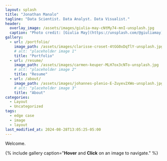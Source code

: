 ```yaml
---
layout: splash
title: "Jonathan Manalo"
tagline: "Data Scientist. Data Analyst. Data Visualist."
header:
  overlay_image: /assets/images/giulia-may-cNtMy74-mnI-unsplash.jpg
  caption: "Photo credit: [Giulia May](https://unsplash.com/@giuliamay) on [Unsplash](https://unsplash.com)"
gallery:
  - url: /portfolio/
    image_path: /assets/images/clarisse-croset-4tGG0xDqTlY-unsplash.jpg
    # alt: "placeholder image 1"
    title: "Portfolio"
  - url: /resume/
    image_path: /assets/images/carmen-keuper-MLH7ox3cNTo-unsplash.jpg
    # alt: "placeholder image 2"
    title: "Resume"
  - url: /about/
    image_path: /assets/images/johannes-plenio-E-Zuyev2XWo-unsplash.jpg
    # alt: "placeholder image 3"
    title: "About"
categories:
  - Layout
  - Uncategorized
tags:
  - edge case
  - image
  - layout
last_modified_at: 2024-08-28T13:05:25-05:00
---
```


Welcome.

{% include gallery caption="**Hover** and **Click** on an image to navigate." %}